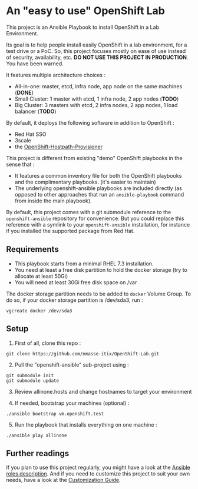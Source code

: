 # An "easy to use" OpenShift Lab
This project is an Ansible Playbook to install OpenShift in a Lab Environment.

Its goal is to help people install easily OpenShift in a lab environment,
for a test drive or a PoC. So, this project focuses mostly on ease of use instead
of security, availability, etc. **DO NOT USE THIS PROJECT IN PRODUCTION**.
You have been warned.

It features multiple architecture choices :
 - All-in-one: master, etcd, infra node, app node on the same machines (**DONE**)
 - Small Cluster: 1 master with etcd, 1 infra node, 2 app nodes (**TODO**)
 - Big Cluster: 3 masters with etcd, 2 infra nodes, 2 app nodes, 1 load balancer (**TODO**)

By default, it deploys the following software in addition to OpenShift :
 - Red Hat SSO
 - 3scale
 - the [OpenShift-Hostpath-Provisioner](https://github.com/nmasse-itix/OpenShift-HostPath-Provisioner)

This project is different from existing "demo" OpenShift playbooks in the sense that :
 - It features a common inventory file for both the OpenShift playbooks and the complimentary playbooks. (it's easier to maintain)
 - The underlying openshift-ansible playbooks are included directly (as opposed to other approaches that run an `ansible-playbook` command from inside the main playbook).

By default, this project comes with a git submodule reference to the `openshift-ansible` repository for convenience.
But you could replace this reference with a symlink to your `openshift-ansible` installation, for instance if you installed the supported package from Red Hat.

## Requirements

- This playbook starts from a minimal RHEL 7.3 installation. 
- You need at least a free disk partition to hold the docker storage (try to allocate at least 50Gi)
- You will need at least 30Gi free disk space on /var

The docker storage partition needs to be added to `docker` Volume Group. 
To do so, if your docker storage partition is /dev/sda3, run : 
```
vgcreate docker /dev/sda3
```

## Setup

1. First of all, clone this repo :
```
git clone https://github.com/nmasse-itix/OpenShift-Lab.git
```

2. Pull the "openshift-ansible" sub-project using :
```
git submodule init
git submodule update
```
3. Review allinone.hosts and change hostnames to target your environment

4. If needed, bootstrap your machines (optional) :
```
./ansible bootstrap vm.openshift.test
```

5. Run the playbook that installs everything on one machine :
```
./ansible play allinone
```

## Further readings

If you plan to use this project regularly, you might have a look at the [Ansible roles description](doc/ROLES.md).
And if you need to customize this project to suit your own needs, have a look at the [Customization Guide](doc/CUSTOMIZATION.md).
